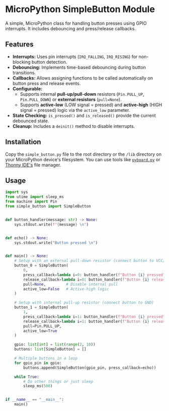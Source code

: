 # MicroPython SimpleButton Module

A simple, MicroPython class for handling button presses using GPIO interrupts.
It includes debouncing and press/release callbacks.

## Features

* **Interrupts:**
Uses pin interrupts (`IRQ_FALLING`, `IRQ_RISING`)
for non-blocking button detection.
* **Debouncing:**
Implements time-based debouncing during button transitions.
* **Callbacks:**
Allows assigning functions to be called automatically
on button press and release events.
* **Configurable:**
  * Supports internal **pull-up/pull-down** resistors
    (`Pin.PULL_UP`, `Pin.PULL_DOWN`) or **external resistors** (`pull=None`).
  * Supports **active-low** (LOW signal = pressed) and **active-high**
    (HIGH signal = pressed) logic via the `active_low` parameter.
* **State Checking:**
`is_pressed()` and `is_released()` provide the current debounced state.
* **Cleanup:**
Includes a `deinit()` method to disable interrupts.

## Installation

Copy the `simple_button.py` file to the root directory
or the `/lib` directory on your MicroPython device's filesystem.
You can use tools like [`pyboard.py`][1] or [Thonny IDE's][2] file manager.

## Usage

```Python
import sys
from utime import sleep_ms
from machine import Pin
from simple_button import SimpleButton


def button_handler(message: str) -> None:
    sys.stdout.write(f"{message} \n")


def echo() -> None:
    sys.stdout.write("Button pressed \n")


def main() -> None:
    # Setup with an external pull-down resistor (connect button to VCC/3V3)
    button_0 = SimpleButton(
        0,
        press_callback=lambda i=0: button_handler(f"Button {i} pressed"),
        release_callback=lambda i=0: button_handler(f"Button {i} released"),
        pull=None,         # Disable internal pull
        active_low=False   # Active-high logic
    )

    # Setup with internal pull-up resistor (connect button to GND)
    button_1 = SimpleButton(
        1,
        press_callback=lambda i=1: button_handler(f"Button {i} pressed"),
        release_callback=lambda i=1: button_handler(f"Button {i} released"),
        pull=Pin.PULL_UP,
        active_low=True
    )

    gpio: list[int] = list(range(2, 10))
    buttons: list[SimpleButton] = []

    # Multiple buttons in a loop
    for gpio_pin in gpio:
        buttons.append(SimpleButton(gpio_pin, press_callback=echo))

    while True:
        # Do other things or just sleep
        sleep_ms(500)


if __name__ == "__main__":
    main()

```

[1]: https://docs.micropython.org/en/latest/reference/pyboard.py.html
[2]: https://thonny.org
